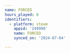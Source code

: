 ```yaml
---
name: FORCED
hours_played: 0
identifiers:
  - platform: steam
    appid: '249990'
    name: FORCED
    synced_on: '2024-07-04'

---
```

